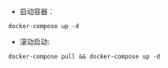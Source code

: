 - 启动容器：

```shell
docker-compose up -d
```

- 滚动启动:

```shell
docker-compose pull && docker-compose up -d
```
